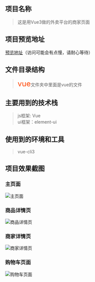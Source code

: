 ## 项目名称
>这是用Vue3做的外卖平台的商家页面

## 项目预览地址
[预览地址](https://deardreamweb.github.io/vue3-sell.github.io/)（访问可能会有点慢，请耐心等待）

## 文件目录结构
> <font color="#f40" size=5>vue</font>文件夹中里面是vue的文件

## 主要用到的技术栈
> js框架: Vue  
ui框架：element-ui  

## 使用到的环境和工具
> vue-cli3

## 项目效果截图

### 主页面
![主页面](https://github.com/dearDreamWeb/vue3-sell.github.io/blob/master/src/assets/1.png)

### 商品详情页
![商品详情页](https://github.com/dearDreamWeb/vue3-sell.github.io/blob/master/src/assets/2.png)

### 商家详情页
![商家详情页](https://github.com/dearDreamWeb/vue3-sell.github.io/blob/master/src/assets/3.png)

### 购物车页面
![购物车页面](https://github.com/dearDreamWeb/vue3-sell.github.io/blob/master/src/assets/4.png)
